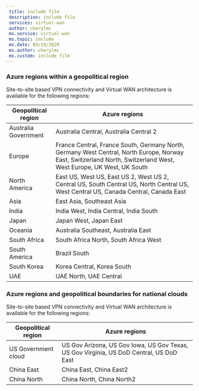 ```yaml
---
 title: include file
 description: include file
 services: virtual-wan
 author: cherylmc
 ms.service: virtual-wan
 ms.topic: include
 ms.date: 03/19/2020
 ms.author: cherylmc
 ms.custom: include file
---
```


### Azure regions within a geopolitical region

Site-to-site based VPN connectivity and Virtual WAN architecture is available for the following regions:

|Geopolitical region | Azure regions|
|---|---|
| Australia Government | Australia Central, Australia Central 2 |
| Europe | France Central, France South, Germany North, Germany West Central, North Europe, Norway East, Switzerland North, Switzerland West, West Europe, UK West, UK South |
| North America | East US, West US, East US 2, West US 2, Central US, South Central US, North Central US, West Central US, Canada Central, Canada East |
| Asia | East Asia, Southeast Asia |
| India | India West, India Central, India South |
| Japan  | Japan West, Japan East |
| Oceania | Australia Southeast, Australia East |
| South Africa | South Africa North, South Africa West |
| South America |Brazil South |
| South Korea | Korea Central, Korea South |
| UAE | UAE North, UAE Central |



### Azure regions and geopolitical boundaries for national clouds

Site-to-site based VPN connectivity and Virtual WAN architecture is available for the following regions:

|Geopolitical region | Azure regions|
|---|---|
| US Government cloud | US Gov Arizona, US Gov Iowa, US Gov Texas, US Gov Virginia, US DoD Central, US DoD East |
| China East | China East, China East2|
| China North | China North, China North2 |
